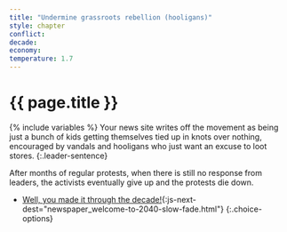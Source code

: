 ```yaml
---
title: "Undermine grassroots rebellion (hooligans)"
style: chapter
conflict: 
decade: 
economy: 
temperature: 1.7
---
```


<h1>{{ page.title }}</h1>

{% include variables %}
Your news site writes off the movement as being just a bunch of kids getting themselves tied up in knots over nothing, encouraged by vandals and hooligans who just want an excuse to loot stores.
{:.leader-sentence}

After months of regular protests, when there is still no response from leaders, the activists eventually give up and the protests die down.

- [Well, you made it through the decade!](part-page_2040.html){:js-next-dest="newspaper_welcome-to-2040-slow-fade.html"}
{:.choice-options}
